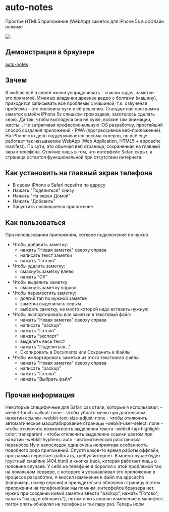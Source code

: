 # auto-notes
Простое HTML5 приложение (WebApp) заметок для iPhone 5s в оффлайн режиме

![](https://user-images.githubusercontent.com/87068231/124927349-372cae00-e007-11eb-8574-40fcdac7f3fb.png)
## Демонстрация в браузере
[auto-notes](https://by-arriva.github.io/auto-notes/)
## Зачем
Я люблю всё в своей жизни упорядочивать - списки задач, заметки - это прям моё. Имея во владении древнее ведро с болтами (машину), приходится записывать все проблемы с машиной, т.к. озвученая проблема - это половина пути к её решению. Стандартная программа заметок в моём iPhone 5s слишком громоздкая, захотелось сделать свою. Да так, чтобы выглядела она не хуже, всякие там анимации, жесты... Не затрагивая профессиональную iOS разработку, простейший способ создания приложений - PWA (прогрессивное веб-приложение). На iPhone это дело поддерживается весьма скверно, но всё еще работает так называемое WebApp (Web Application, HTML5 + appcache manifest).
По сути, это обычная веб страница, сохраненная на главный экран телефона. Отличие лишь в том, что интерфейс Safari скрыт, а страница остается функциональной при отсутствии интернета.
## Как установить на главный экран телефона
- В своем iPhone в Safari перейти по [адресу](https://by-arriva.github.io/auto-notes/)
- Нажать "Поделиться" снизу
- Нажать "На экран Домой"
- Нажать "Добавить"
- Запустить появившееся приложение
## Как пользоваться
При использовании приложения, сетевое подключение не нужно
- Чтобы добавить заметку:
    - нажать "Новая заметка" сверху справа
    - написать текст заметки
    - нажать "Готово"
- Чтобы удалить заметку:
    - смахнуть заметку влево
    - нажать "ОК"
- Чтобы выделить заметку:
    - смахнуть заметку вправо
- Чтобы переместить заметку:
    - долгий тап по нужной заметке
    - заметка выделилась серым
    - выбрать заметку, на место которой надо вставить нужную
- Чтобы экспортировать все заметки в текстовый файл:
    - нажать "Новая заметка" сверху справа
    - написать "backup"
    - нажать "Готово"
    - нажать "экспорт"
    - выделить весь текст
    - нажать "Поделиться..."
    - Скопировать в Documents или Сохранить в Файлы
- Чтобы импортировать заметки из этого текстового файла:
    - нажать "Новая заметка" сверху справа
    - написать "backup"
    - нажать "Готово"
    - нажать "Выбрать файл"
## Прочая информация
Некоторые специфичные для Safari css стили, которые я использовал:
    -webkit-touch-callout: none - чтобы убрать меню при длительном нажатии ссылки
    -webkit-text-size-adjust: none - чтобы отключить автоматическое масштабирование страницы
    -webkit-user-select: none - чтобы отключить возможность выделения текста
    -webkit-tap-highlight-color: transparent - чтобы отключить выделение ссылки цветом при нажатии
    -webkit-hyphens: auto - автоматическая расстановка переносов
Ну и напоследок одна очень неприятная особенность подобного рода приложений. Спустя какое-то время работы оффлайн, программа перестает работать, требуя интернет. В моем случае будет грустный смайлик (404.html) и кнопка back, которая работает лишь в половине случаев. У себя на телефоне я боролся с этой проблемой так: на локальном сервере, с которого я устанавливал это приложение в процессе разработки, я вносил изменение в файл ma.appcache (например, номер версии) и принудительно обновлял страницу в этом приложении на телефоне(как мы помним, интерфейса браузера нет, нужно при создании новой заметки ввести "backup", нажать "Готово", нажать "назад и обновить"), потом опять вносил изменение в манифест, потом опять обновлял на телефоне и так пару раз. Теперь норм